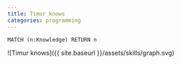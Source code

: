 ```yaml
---
title: Timur knows
categories: programming
---
```

`MATCH (n:Knowledge) RETURN n`  

![Timur knows]({{ site.baseurl }}/assets/skills/graph.svg)
